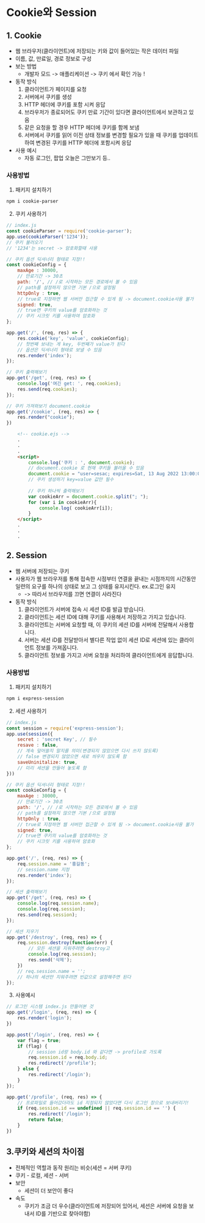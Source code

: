 # Cookie와 Session
## 1. Cookie 
* 웹 브라우저(클라이언트)에 저장되는 키와 값이 들어있는 작은 데이터 파일 
* 이름, 값, 만료일, 경로 정보로 구성
* 보는 방법 
    * 개발자 모드 -> 애플리케이션 -> 쿠키 에서 확인 가능 !
* 동작 방식 
    1. 클라이언트가 페이지를 요청
    2. 서버에서 쿠키를 생성
    3. HTTP 헤더에 쿠키를 포함 시켜 응답
    4. 브라우저가 종료되어도 쿠키 만료 기간이 있다면 클라이언트에서 보관하고 있음
    5. 같은 요청을 할 경우 HTTP 헤더에 쿠키를 함께 보냄 
    6. 서버에서 쿠키를 읽어 이전 상태 정보를 변경할 필요가 있을 때 쿠키를 업데이트 하여 변경된 쿠키를 HTTP 헤더에 포함시켜 응답 
* 사용 예시 
    * 자동 로그인, 팝업 오늘은 그만보기 등.. 

### 사용방법
1. 패키지 설치하기 
```bash
npm i cookie-parser
```
2. 쿠키 사용하기 
```js
// index.js
const cookieParser = require('cookie-parser');
app.use(cookieParser('1234')); 
// 쿠키 불러오기 
// '1234'는 secret -> 암호화할때 사용

// 쿠키 옵션 딕셔너리 형태로 지정!! 
const cookieConfig = {
    maxAge : 30000, 
    // 만료기간 -> 30초 
    path: '/', // /로 시작하는 모든 경로에서 볼 수 있음
    // path를 설정하지 않으면 기본 /으로 설정됨
    httpOnly : true,
    // true로 지정하면 웹 서버만 접근할 수 있게 됨 -> document.cookie사용 불가
    signed: true, 
    // true면 쿠키의 value를 암호화하는 것
    // 쿠키 시크릿 키를 사용하여 암호화
}; 

app.get('/', (req, res) => {
    res.cookie('key', 'value', cookieConfig);
    // 첫번째 보내는 게 key, 두번째가 value가 된다 
    // 옵션은 딕셔너리 형태로 보낼 수 있음 
    res.render('index');
});

// 쿠키 출력해보기
app.get('/get', (req, res) => {
    console.log('여긴 get: ', req.cookies);
    res.send(req.cookies);
});

// 쿠키 가져와보기 document.cookie
app.get('/cookie', (req, res) => {
    res.render("cookie");
})
```
```html
    <!-- cookie.ejs -->
    .
    .
    .
    <script>
        console.log('쿠키 : ', document.cookie);
        // document.cookie 로 현재 쿠키들 불러올 수 있음
        document.cookie = "user=sesac; expires=Sat, 13 Aug 2022 13:00:00 GMT; path=/"; 
        // 쿠키 생성하기 key=value 값만 필수 
        
        // 쿠키 하나씩 출력해보기 
        var cookieArr = document.cookie.split("; ");
        for (var i in cookieArr){
            console.log( cookieArr[i]);
        }
    </script>
    .
    .
    .
``` 


## 2. Session
* 웹 서버에 저장되는 쿠키 
* 사용자가 웹 브라우저를 통해 접속한 시점부터 연결을 끝내는 시점까지의 시간동안 일련의 요구를 하나의 상태로 보고 그 상태를 유지시킨다. ex.로그인 유지
    * ->  따라서 브라우저를 끄면 연결이 사라진다 
* 동작 방식 
    1. 클라이언트가 서버에 접속 시 세션 ID를 발급 받습니다.
    2. 클라이언트는 세션 ID에 대해 쿠키를 사용해서 저장하고 가지고 있습니다. 
    3. 클라이언트는 서버에 요청할 때, 이 쿠키의 세션 ID를 서버에 전달해서 사용합니다.
    4. 서버는 세션 iD를 전달받아서 별다른 작업 없이 세션 ID로 세션에 있는 클라이언트 정보를 가져옵니다.
    5. 클라이언트 정보를 가지고 서버 요청을 처리하여 클라이언트에게 응답합니다. 

### 사용방법
1. 패키지 설치하기 
```bash
npm i express-session
```
2. 세션 사용하기 
```js
// index.js
const session = require('express-session'); 
app.use(session({
    secret : 'secret Key', // 필수
    resave : false, 
    // 계속 덮어쓸지 말지를 의미(변경되지 않았으면 다시 쓰지 않도록)
    // false 변경되지 않았으면 새로 씌우지 않도록 함 
    saveUninitalize: true,
    // 미리 세션을 만들어 놓도록 함
}))

// 쿠키 옵션 딕셔너리 형태로 지정!! 
const cookieConfig = {
    maxAge : 30000, 
    // 만료기간 -> 30초 
    path: '/', // /로 시작하는 모든 경로에서 볼 수 있음
    // path를 설정하지 않으면 기본 /으로 설정됨
    httpOnly : true,
    // true로 지정하면 웹 서버만 접근할 수 있게 됨 -> document.cookie사용 불가
    signed: true, 
    // true면 쿠키의 value를 암호화하는 것
    // 쿠키 시크릿 키를 사용하여 암호화
}; 

app.get('/', (req, res) => {
    req.session.name = '홍길동'; 
    // session.name 지정
    res.render('index');
});

// 세션 출력해보기
app.get('/get', (req, res) => {
    console.log(req.session.name); 
    console.log(req.session);
    res.send(req.session);
});

// 세션 지우기
app.get('/destroy', (req, res) => {
    req.session.destroy(function(err) {
        // 모든 세션을 지워주려면 destroy고
        console.log(req.session);
        res.send('삭제');
    })
    // req.session.name = ''; 
    // 하나의 세션만 지워주려면 빈값으로 설정해주면 된다
});
```


3. 사용예시 
```js
// 로그인 시스템 index.js 만들어본 것
app.get('/login', (req, res) => {
    res.render('login');
})

app.post('/login', (req, res) => {
    var flag = true;
    if (flag) {
        // session id랑 body.id 와 같다면 -> profile로 가도록 
        req.session.id = req.body.id; 
        res.redirect('/profile');
    } else {
        res.redirect('/login');
    } 
});

app.get('/profile', (req, res) => {
    // 프로파일로 들어갔더라도 id 지정되지 않았다면 다시 로그인 창으로 보내버리기! 
    if (req.session.id == undefined || req.session.id == '') {
        res.redirect('/login');
        return false; 
    }
})
```
## 3.쿠키와 세션의 차이점 
* 전체적인 역할과 동작 원리는 비슷(세션 = 서버 쿠키)
* 쿠키 - 로컬, 세션 - 서버 
* 보안 
    * 세션이 더 보안이 좋다
* 속도  
    * 쿠키가 조금 더 우수(클라이언트에 저장되어 있어서, 세션은 서버에 요청을 보내서 ID를 기반으로 찾아야함) 